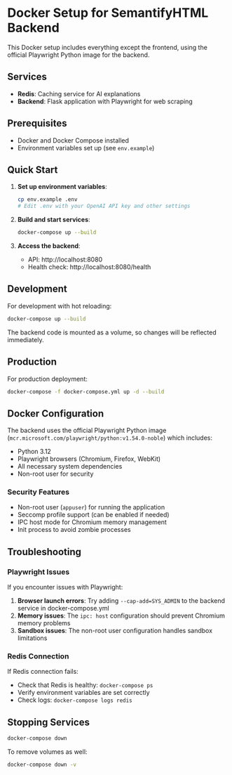 # Docker Setup for SemantifyHTML Backend

This Docker setup includes everything except the frontend, using the official Playwright Python image for the backend.

## Services

- **Redis**: Caching service for AI explanations
- **Backend**: Flask application with Playwright for web scraping

## Prerequisites

- Docker and Docker Compose installed
- Environment variables set up (see `env.example`)

## Quick Start

1. **Set up environment variables**:

   ```bash
   cp env.example .env
   # Edit .env with your OpenAI API key and other settings
   ```

2. **Build and start services**:

   ```bash
   docker-compose up --build
   ```

3. **Access the backend**:
   - API: http://localhost:8080
   - Health check: http://localhost:8080/health

## Development

For development with hot reloading:

```bash
docker-compose up --build
```

The backend code is mounted as a volume, so changes will be reflected immediately.

## Production

For production deployment:

```bash
docker-compose -f docker-compose.yml up -d --build
```

## Docker Configuration

The backend uses the official Playwright Python image (`mcr.microsoft.com/playwright/python:v1.54.0-noble`) which includes:

- Python 3.12
- Playwright browsers (Chromium, Firefox, WebKit)
- All necessary system dependencies
- Non-root user for security

### Security Features

- Non-root user (`appuser`) for running the application
- Seccomp profile support (can be enabled if needed)
- IPC host mode for Chromium memory management
- Init process to avoid zombie processes

## Troubleshooting

### Playwright Issues

If you encounter issues with Playwright:

1. **Browser launch errors**: Try adding `--cap-add=SYS_ADMIN` to the backend service in docker-compose.yml
2. **Memory issues**: The `ipc: host` configuration should prevent Chromium memory problems
3. **Sandbox issues**: The non-root user configuration handles sandbox limitations

### Redis Connection

If Redis connection fails:

- Check that Redis is healthy: `docker-compose ps`
- Verify environment variables are set correctly
- Check logs: `docker-compose logs redis`

## Stopping Services

```bash
docker-compose down
```

To remove volumes as well:

```bash
docker-compose down -v
```
